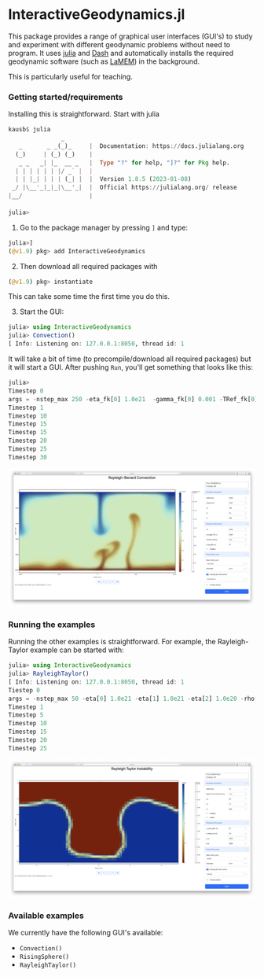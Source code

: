 # InteractiveGeodynamics.jl

This package provides a range of graphical user interfaces (GUI's) to study and experiment with different geodynamic problems without need to program. It uses [julia](https://julialang.org) and [Dash](https://dash.plotly.com/julia) and automatically installs the required geodynamic software (such as [LaMEM](https://github.com/JuliaGeodynamics/LaMEM.jl)) in the background.

This is particularly useful for teaching.

### Getting started/requirements
Installing this is straightforward. Start with julia

```julia
kausb$ julia
               _
   _       _ _(_)_     |  Documentation: https://docs.julialang.org
  (_)     | (_) (_)    |
   _ _   _| |_  __ _   |  Type "?" for help, "]?" for Pkg help.
  | | | | | | |/ _` |  |
  | | |_| | | | (_| |  |  Version 1.8.5 (2023-01-08)
 _/ |\__'_|_|_|\__'_|  |  Official https://julialang.org/ release
|__/                   |

julia> 
```
1) Go to the package manager by pressing `]` and type: 
```julia
julia>]
(@v1.9) pkg> add InteractiveGeodynamics
 ```
2) Then download all required packages with

```julia
(@v1.9) pkg> instantiate
 ```
This can take some time the first time you do this.

3) Start the GUI: 
```julia
julia> using InteractiveGeodynamics
julia> Convection()
[ Info: Listening on: 127.0.0.1:8050, thread id: 1
```
It will take a bit of time (to precompile/download all required packages) but it will start a GUI. After pushing `Run`, you'll get something that looks like this: 
```julia
julia> 
Timestep 0
args = -nstep_max 250 -eta_fk[0] 1.0e21  -gamma_fk[0] 0.001 -TRef_fk[0] 1000.0 -ch[0] 5.0e8 -nel_x 128 -nel_z 64 -coord_x -1000.0,1000.0 -coord_z -1000,0 -coord_y -7.8125,7.8125 -temp_bot 2000
Timestep 1
Timestep 10
Timestep 15
Timestep 15
Timestep 20
Timestep 25
Timestep 30
```
![GUI_Convection](./docs/src/assets/img/Convection_GUI_Dash.png)

### Running the examples

Running the other examples is  straightforward. For example, the Rayleigh-Taylor example can be started with:
```julia
julia> using InteractiveGeodynamics
julia> RayleighTaylor()
[ Info: Listening on: 127.0.0.1:8050, thread id: 1
Tiestep 0
args = -nstep_max 50 -eta[0] 1.0e21 -eta[1] 1.0e21 -eta[2] 1.0e20 -rho[0] 2800 -rho[1] 2800 -rho[2] 2200 -open_top_bound 0 -nel_x 32 -nel_z 16 -coord_x -5.0,5.0 
Timestep 1
Timestep 5
Timestep 10
Timestep 15
Timestep 20
Timestep 25
```
![GUI_RTI_start](./docs/src/assets/img/RTI_GUI_Dash.png)


### Available examples
We currently have the following GUI's available:

- `Convection()` 
- `RisingSphere()`
- `RayleighTaylor()`
